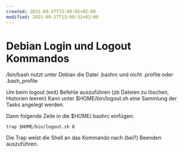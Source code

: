 ```yaml
---
created: 2021-09-27T13:09:05+02:00
modified: 2021-09-27T13:09:31+02:00
---
```


# Debian Login und Logout Kommandos

/bin/bash nutzt unter Debian die Datei .bashrc und nicht .profile oder .bash_profile

Um beim logout (exit) Befehle auszuführen (zb Dateien zu löschen, Historien leeren)
Kann unter $HOME/bin/logout.sh eine Sammlung der Tasks angelegt werden.

Dann folgende Zeile in die $HOME/.bashrc einfügen:

	trap $HOME/bin/logout.sh 0
	
Die Trap weist die Shell an das Kommando nach (bei?) Beenden auszuführen.
